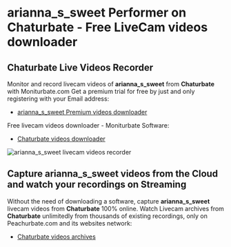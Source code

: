 # arianna_s_sweet Performer on Chaturbate - Free LiveCam videos downloader

## Chaturbate Live Videos Recorder

Monitor and record livecam videos of **arianna_s_sweet** from **Chaturbate** with Moniturbate.com
Get a premium trial for free by just and only registering with your Email address:
* [arianna_s_sweet Premium videos downloader](https://moniturbate.com/request-demo-licence-key.html)

Free livecam videos downloader - Moniturbate Software:
* [Chaturbate videos downloader](https://moniturbate.com/moniturbate-download-software.html)

![arianna_s_sweet livecam videos recorder](https://peachurnet.com/templates/moniturbate-software.png)


## Capture arianna_s_sweet videos from the Cloud and watch your recordings on Streaming

Without the need of downloading a software, capture **arianna_s_sweet** livecam videos from **Chaturbate** 100% online.
Watch Livecam archives from **Chaturbate** unlimitedly from thousands of existing recordings, only on Peachurbate.com and its websites network:
* [Chaturbate videos archives](https://peachurnet.com/)